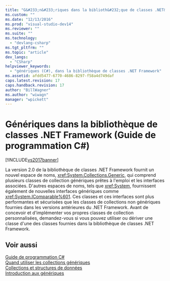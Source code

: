 ```yaml
---
title: "G&#233;n&#233;riques dans la biblioth&#232;que de classes .NET&#160;Framework (Guide de programmation C#) | Microsoft Docs"
ms.custom: ""
ms.date: "12/13/2016"
ms.prod: "visual-studio-dev14"
ms.reviewer: ""
ms.suite: ""
ms.technology: 
  - "devlang-csharp"
ms.tgt_pltfrm: ""
ms.topic: "article"
dev_langs: 
  - "CSharp"
helpviewer_keywords: 
  - "génériques (C#), dans la bibliothèque de classes .NET Framework"
ms.assetid: afdd5477-6770-4686-8297-f58a4d749daf
caps.latest.revision: 17
caps.handback.revision: 17
author: "BillWagner"
ms.author: "wiwagn"
manager: "wpickett"
---
```

# G&#233;n&#233;riques dans la biblioth&#232;que de classes .NET&#160;Framework (Guide de programmation C#)
[!INCLUDE[vs2017banner](../../../csharp/includes/vs2017banner.md)]

La version 2.0 de la bibliothèque de classes .NET Framework fournit un nouvel espace de noms, <xref:System.Collections.Generic>, qui comprend plusieurs classes de collection génériques prêtes à l'emploi et les interfaces associées.  D'autres espaces de noms, tels que <xref:System>, fournissent également de nouvelles interfaces génériques comme <xref:System.IComparable%601>.  Ces classes et ces interfaces sont plus performantes et sécurisées que les classes de collections non génériques fournies dans les versions antérieures du .NET Framework.  Avant de concevoir et d'implémenter vos propres classes de collection personnalisées, demandez\-vous si vous pouvez utiliser ou dériver une classe d'une des classes fournies dans la bibliothèque de classes .NET Framework.  
  
## Voir aussi  
 [Guide de programmation C\#](../../../csharp/programming-guide/index.md)   
 [Quand utiliser les collections génériques](../../../standard/collections/when-to-use-generic-collections.md)   
 [Collections et structures de données](../Topic/Collections%20and%20Data%20Structures.md)   
 [Introduction aux génériques](../../../csharp/programming-guide/generics/introduction-to-generics.md)